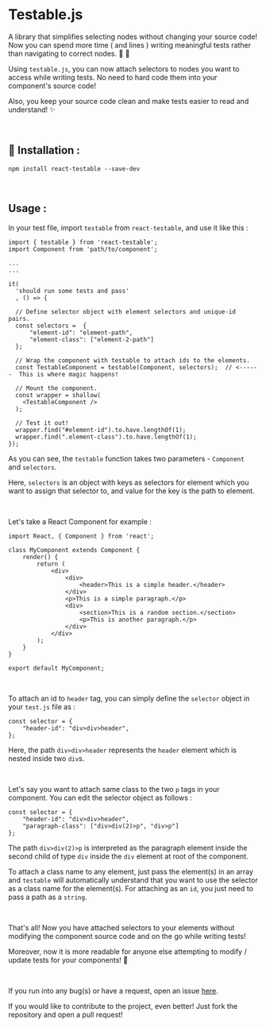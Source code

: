 # Testable.js

A library that simplifies selecting nodes without changing your source code! Now you can spend more time ( and lines ) writing meaningful tests rather than navigating to correct nodes. :tada: :confetti_ball:

Using `testable.js`, you can now attach selectors to nodes you want to access while writing tests. No need to hard code them into your component's source code!

Also, you keep your source code clean and make tests easier to read and understand! :sparkles:

<br />

## :rocket: Installation :

```
npm install react-testable --save-dev
```

<br />

## Usage :

In your test file, import `testable` from `react-testable`, and use it like this : 

```
import { testable } from 'react-testable';
import Component from 'path/to/component';

...
...

it(
  'should run some tests and pass'
  , () => {
  
  // Define selector object with element selectors and unique-id pairs.
  const selectors =  {
      "element-id": "element-path",
      "element-class": ["element-2-path"]
  };
  
  // Wrap the component with testable to attach ids to the elements.
  const TestableComponent = testable(Component, selectors);  // <------  This is where magic happens!
  
  // Mount the component.
  const wrapper = shallow(
    <TestableComponent />
  );
  
  // Test it out!
  wrapper.find("#element-id").to.have.lengthOf(1);
  wrapper.find(".element-class").to.have.lengthOf(1);
});
```

As you can see, the `testable` function takes two parameters - `Component` and `selectors`.

Here, `selectors` is an object with keys as selectors for element which you want to assign that selector to, and value for the key is the path to element.

<br />

Let's take a React Component for example :

```
import React, { Component } from 'react';

class MyComponent extends Component {
    render() {
        return (
            <div>
                <div>
                    <header>This is a simple header.</header>
                </div>
                <p>This is a simple paragraph.</p>
                <div>
                    <section>This is a random section.</section>
                    <p>This is another paragraph.</p>
                </div>
            </div>
        );
    }
}

export default MyComponent;
```

<br />

To attach an id to `header` tag, you can simply define the `selector` object in your `test.js` file as :

```
const selector = {
    "header-id": "div>div>header",
};
```

Here, the path `div>div>header` represents the `header` element which is nested inside two `div`s.

<br />

Let's say you want to attach same class to the two `p` tags in your component. You can edit the selector object as follows :

```
const selector = {
    "header-id": "div>div>header",
    "paragraph-class": ["div>div(2)>p", "div>p"]
};
```

The path `div>div(2)>p` is interpreted as the paragraph element inside the second child of type `div` inside the `div` element at root of the component.

To attach a class name to any element, just pass the element(s) in an array and `testable` will automatically understand that you want to use the selector as a class name for the element(s). For attaching as an `id`, you just need to pass a path as a `string`.

<br/>

That's all! Now you have attached selectors to your elements without modifying the component source code and on the go while writing tests!

Moreover, now it is more readable for anyone else attempting to modify / update tests for your components! :eyes:

<br/>

If you run into any bug(s) or have a request, open an issue [here](https://github.com/rishichawda/testable.js/issues).

If you would like to contribute to the project, even better! Just fork the repository and open a pull request!
